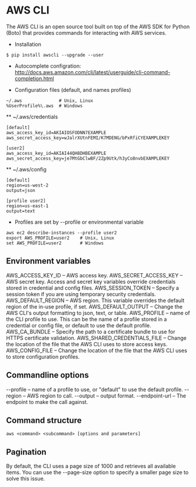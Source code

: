 # AWS CLI

The AWS CLI is an open source tool built on top of the AWS SDK for Python (Boto) that provides commands for interacting with AWS services.

* Installation
```
$ pip install awscli --upgrade --user
```

* Autocomplete configration: http://docs.aws.amazon.com/cli/latest/userguide/cli-command-completion.html

* Configuration files (default, and names profiles)
```
~/.aws              # Unix, Linux
%UserProfile%\.aws  # Windows
```

** ~/.aws/credentials
```
[default]
aws_access_key_id=AKIAIOSFODNN7EXAMPLE
aws_secret_access_key=wJalrXUtnFEMI/K7MDENG/bPxRfiCYEXAMPLEKEY

[user2]
aws_access_key_id=AKIAI44QH8DHBEXAMPLE
aws_secret_access_key=je7MtGbClwBF/2Zp9Utk/h3yCo8nvbEXAMPLEKEY
```

** ~/.aws/config
```
[default]
region=us-west-2
output=json

[profile user2]
region=us-east-1
output=text
```

* Profiles are set by --profile or environmental variable
```
aws ec2 describe-instances --profile user2
export AWS_PROFILE=user2    # Unix, Linux
set AWS_PROFILE=user2       # Windows
```



## Environment variables

AWS_ACCESS_KEY_ID – AWS access key.
AWS_SECRET_ACCESS_KEY – AWS secret key. Access and secret key variables override credentials stored in credential and config files.
AWS_SESSION_TOKEN – Specify a session token if you are using temporary security credentials.
AWS_DEFAULT_REGION – AWS region. This variable overrides the default region of the in-use profile, if set.
AWS_DEFAULT_OUTPUT – Change the AWS CLI's output formatting to json, text, or table.
AWS_PROFILE – name of the CLI profile to use. This can be the name of a profile stored in a credential or config file, or default to use the default profile.
AWS_CA_BUNDLE – Specify the path to a certificate bundle to use for HTTPS certificate validation.
AWS_SHARED_CREDENTIALS_FILE – Change the location of the file that the AWS CLI uses to store access keys.
AWS_CONFIG_FILE – Change the location of the file that the AWS CLI uses to store configuration profiles.

## Commandline options

--profile – name of a profile to use, or "default" to use the default profile.
--region – AWS region to call.
--output – output format.
--endpoint-url – The endpoint to make the call against.

## Command structure

```
aws <command> <subcommand> [options and parameters]
```

## Pagination

By default, the CLI uses a page size of 1000 and retrieves all available items. You can use the --page-size option to specify a smaller page size to solve this issue.